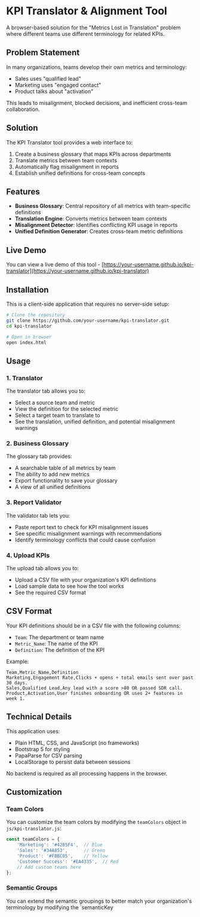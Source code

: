 # KPI Translator & Alignment Tool

A browser-based solution for the "Metrics Lost in Translation" problem where different teams use different terminology for related KPIs.

## Problem Statement

In many organizations, teams develop their own metrics and terminology:
- Sales uses "qualified lead"
- Marketing uses "engaged contact"
- Product talks about "activation"

This leads to misalignment, blocked decisions, and inefficient cross-team collaboration.

## Solution

The KPI Translator tool provides a web interface to:
1. Create a business glossary that maps KPIs across departments
2. Translate metrics between team contexts
3. Automatically flag misalignment in reports
4. Establish unified definitions for cross-team concepts

## Features

- **Business Glossary**: Central repository of all metrics with team-specific definitions
- **Translation Engine**: Converts metrics between team contexts
- **Misalignment Detector**: Identifies conflicting KPI usage in reports
- **Unified Definition Generator**: Creates cross-team metric definitions

## Live Demo

You can view a live demo of this tool - [https://your-username.github.io/kpi-translator](https://your-username.github.io/kpi-translator)

## Installation

This is a client-side application that requires no server-side setup:

```bash
# Clone the repository
git clone https://github.com/your-username/kpi-translator.git
cd kpi-translator

# Open in browser
open index.html
```

## Usage

### 1. Translator

The translator tab allows you to:
- Select a source team and metric
- View the definition for the selected metric
- Select a target team to translate to
- See the translation, unified definition, and potential misalignment warnings

### 2. Business Glossary

The glossary tab provides:
- A searchable table of all metrics by team
- The ability to add new metrics
- Export functionality to save your glossary
- A view of all unified definitions

### 3. Report Validator

The validator tab lets you:
- Paste report text to check for KPI misalignment issues
- See specific misalignment warnings with recommendations
- Identify terminology conflicts that could cause confusion

### 4. Upload KPIs

The upload tab allows you to:
- Upload a CSV file with your organization's KPI definitions
- Load sample data to see how the tool works
- See the required CSV format

## CSV Format

Your KPI definitions should be in a CSV file with the following columns:
- `Team`: The department or team name
- `Metric_Name`: The name of the KPI
- `Definition`: The definition of the KPI

Example:
```
Team,Metric_Name,Definition
Marketing,Engagement Rate,Clicks + opens ÷ total emails sent over past 30 days.
Sales,Qualified Lead,Any lead with a score >80 OR passed SDR call.
Product,Activation,User finishes onboarding OR uses 2+ features in week 1.
```

## Technical Details

This application uses:
- Plain HTML, CSS, and JavaScript (no frameworks)
- Bootstrap 5 for styling
- PapaParse for CSV parsing
- LocalStorage to persist data between sessions

No backend is required as all processing happens in the browser.

## Customization

### Team Colors

You can customize the team colors by modifying the `teamColors` object in `js/kpi-translator.js`:

```javascript
const teamColors = {
    'Marketing': '#4285F4',  // Blue
    'Sales': '#34A853',      // Green
    'Product': '#FBBC05',    // Yellow
    'Customer Success': '#EA4335',  // Red
    // Add custom teams here
};
```

### Semantic Groups

You can extend the semantic groupings to better match your organization's terminology by modifying the `semanticKey
